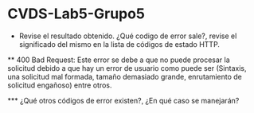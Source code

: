 # CVDS-Lab5-Grupo5
* Revise el resultado obtenido. ¿Qué codigo de error sale?, revise el significado del mismo en la lista de códigos de estado HTTP.

** 400 Bad Request: Este error se debe a que no puede procesar la solicitud debido a que hay un error de usuario como puede ser (Sintaxis, una solicitud mal formada, tamaño demasiado grande, enrutamiento de solicitud engañoso) entre otros. 

*** ¿Qué otros códigos de error existen?, ¿En qué caso se manejarán?


